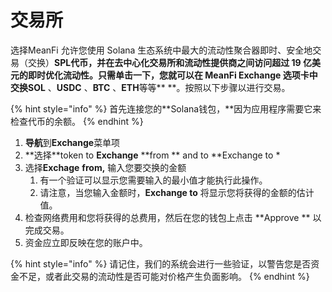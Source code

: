 # 交易所

选择MeanFi 允许您使用 Solana 生态系统中最大的流动性聚合器即时、安全地交易（交换）**SPL代币，**并在去中心化交易所和流动性提供商之间访问超过 19 亿美元的即时优化流动性。只需单击一下，您就可以在 MeanFi Exchange 选项卡中交换**SOL** 、**USDC** 、**BTC** 、**ETH**等等\*\* \*\*。按照以下步骤以进行交易。

{% hint style="info" %}
首先连接您的**Solana钱包，**因为应用程序需要它来检查代币的余额。&#x20;
{% endhint %}

1. **导航**到**Exchange**菜单项
2. \*\*选择\*\*token to **Exchange** \*\*from \*\* and to \*\*Exchange to \*
3. &#x20;选择**Exchage** **from,** 输入您要交换的金额
   1. 有一个验证可以显示您需要输入的最小值才能执行此操作。
   2. 请注意，当您输入金额时，**Exchange to** 将显示您将获得的金额的估计值。
4. 检查网络费用和您将获得的总费用，然后在您的钱包上点击 \*\*Approve \*\* 以完成交易。
5. 资金应立即反映在您的账户中。

{% hint style="info" %}
请记住，我们的系统会进行一些验证，以警告您是否资金不足，或者此交易的流动性是否可能对价格产生负面影响。
{% endhint %}
